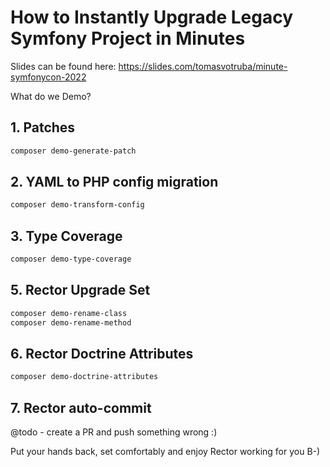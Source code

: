 # How to Instantly Upgrade Legacy Symfony Project in Minutes

Slides can be found here: https://slides.com/tomasvotruba/minute-symfonycon-2022

What do we Demo?

## 1. Patches

```bash
composer demo-generate-patch
```

## 2. YAML to PHP config migration

```bash
composer demo-transform-config
```

## 3. Type Coverage

```bash
composer demo-type-coverage
```

## 5. Rector Upgrade Set

```bash
composer demo-rename-class
composer demo-rename-method
```

## 6. Rector Doctrine Attributes

```bash
composer demo-doctrine-attributes
```

## 7. Rector auto-commit

@todo - create a PR and push something wrong :)

Put your hands back, set comfortably and enjoy Rector working for you B-)
